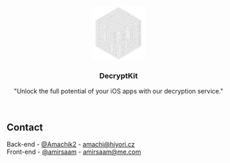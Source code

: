 <a name="readme-top"></a>
<br />
<div align="center">
  <a href="https://decryptkit.xyz/">
    <img src="AppLogos/DecryptKit-Dark.png" alt="Logo" width="120">
  </a>
  <h3 align="center">DecryptKit</h3>
  <p align="center">
    "Unlock the full potential of your iOS apps with our decryption service."
  </p>
</div>
<br>

## Contact

Back-end - [@Amachik2](https://twitter.com/Amachik2) - amachi@hiyori.cz
<br>
Front-end - [@amirsaam](https://twitter.com/amirsaam) - amirsaam@me.com
